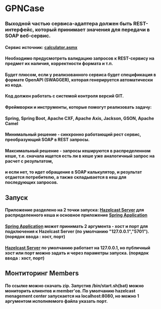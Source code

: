 # GPNCase
 
<h3> Выходной частью сервиса-адаптера должен быть REST-интерфейс, который принимает значения для передачи в SOAP веб-сервис.
<h4> Сервис источник: <a href="http://www.dneonline.com/calculator.asmx">calculator.asmx</a></h4>
<h4> Необходимо предусмотреть валидацию запросов к REST-сервису на предмет их наличия, корректности формата и т.п.</h4>
<h4> Будет плюсом, если у реализованного сервиса будет спецификация в формате OpenAPI (SWAGGER), которая генерируется автоматически из кода.</h4>
<h4> Код должен работать с системой контроля версий GIT.</h4>
<h4> Фреймворки и инструменты, которые помогут реализовать задачу:</h4>
<h4> Spring, Spring Boot, Apache CXF, Apache Axis, Jackson, GSON, Apache Camel</h4>
<h4> Минимальный решение - синхронно работающий рест сервис, преобразующий SOAP в REST запросы.</h4>
<h4> Максимальный решение - запросы кешируются в распределенном кеше, т.е. сначала ищется есть ли в кеше уже аналогичный запрос на расчет с результатом,</h4>
<h4> и если нет, то идет обращение в SOAP калькулятор, и результат отдается потребителю, а также складывается в кеш для последующих запросов.</h4>


## Запуск
<h4> Приложение разделено на 2 точки запуска: <a href="https://github.com/Ali-Alibekovich/GPNCase/blob/main/src/main/java/com/example/task/hazelcast/Server.java">Hazelcast Server</a> для распределенного кеша и основное приложение <a href="https://github.com/Ali-Alibekovich/GPNCase/blob/main/src/main/java/com/example/task/TaskApplication.java">Spring Application</a></h4>
<h4> <a href="https://github.com/Ali-Alibekovich/GPNCase/blob/main/src/main/java/com/example/task/TaskApplication.java">Spring Application</a> может принимать 2 аргумента - хост и порт для подключения к Hazelcast Server (по умолчанию "127.0.0.1","5701"). (порядок ввода : хост, порт)</h4>
<h4> <a href="https://github.com/Ali-Alibekovich/GPNCase/blob/main/src/main/java/com/example/task/hazelcast/Server.java">Hazelcast Server</a> по умолчанию работает на 127.0.0.1, но публичный хост или порт можно задать и через параметры запуска. (порядок ввода : хост, порт)</h4>

## Монтиторинг Members

<h4>По <a href"https://hazelcast.com/open-source-projects/downloads/#management-center">ссылке</a> можно скачать zip. Запустив /bin/start.sh(bat) можно мониторить клиентов и member'ов. По умолчанию hazelcast menagement center запускается на localhost:8080, но можно 1 аргументом исполняемого файла указать порт.</h4>
